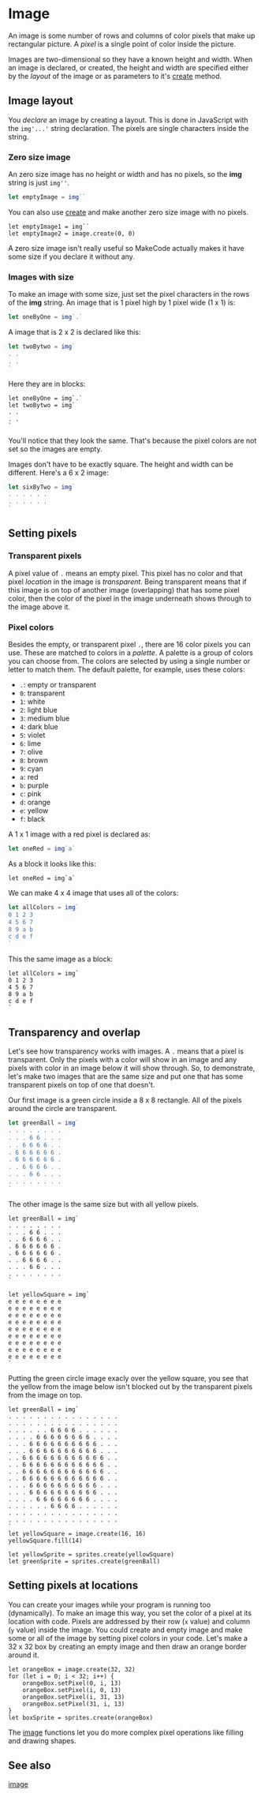 # Image

An image is some number of rows and columns of color pixels that make up rectangular picture. A _pixel_ is a single point of color inside the picture.

Images are two-dimensional so they have a known height and width. When an image is declared, or created, the height and width are specified either by the _layout_ of the image or as parameters to it's [create](/reference/images/create) method.

## Image layout

You _declare_ an image by creating a layout. This is done in JavaScript with the ``img'...'`` string declaration. The pixels are single characters inside the string.

### Zero size image

An zero size image has no height or width and has no pixels, so the **img** string is just ``img''``.

```typescript
let emptyImage = img``
```

You can also use [create](/reference/images/create) and make another zero size image with no pixels.

```blocks
let emptyImage1 = img``
let emptyImage2 = image.create(0, 0)
```

A zero size image isn't really useful so MakeCode actually makes it have some size if you declare it without any.

### Images with size

To make an image with some size, just set the pixel characters in the rows of the **img** string. An image that is 1 pixel high by 1 pixel wide (1 x 1) is:

```typescript
let oneByOne = img`.`
```

A image that is 2 x 2 is declared like this:

```typescript
let twoBytwo = img`
. .
. .
`
```

Here they are in blocks:

```blocks
let oneByOne = img`.`
let twoBytwo = img`
. .
. .
`
```

You'll notice that they look the same. That's because the pixel colors are not set so the images are empty.

Images don't have to be exactly square. The height and width can be different. Here's a 6 x 2 image:

```typescript
let sixByTwo = img`
. . . . . .
. . . . . .
`
```

## Setting pixels

### Transparent pixels

A pixel value of `.` means an empty pixel. This pixel has no color and that pixel _location_ in the image is _transparent_. Being transparent means that if this image is on top of another image (overlapping) that has some pixel color, then the color of the pixel in the image underneath shows through to the image above it.

### Pixel colors

Besides the empty, or transparent pixel `.`, there are 16 color pixels you can use. These are matched to colors in a _palette_. A palette is a group of colors you can choose from. The colors are selected by using a single number or letter to match them. The default palette, for example, uses these colors:

* `.`: empty or transparent
* `0`: transparent
* `1`: white
* `2`: light blue
* `3`: medium blue
* `4`: dark blue
* `5`: violet
* `6`: lime
* `7`: olive
* `8`: brown
* `9`: cyan
* `a`: red
* `b`: purple
* `c`: pink
* `d`: orange
* `e`: yellow
* `f`: black

A 1 x 1 image with a red pixel is declared as:

```typescript
let oneRed = img`a`
```

As a block it looks like this:

```block
let oneRed = img`a`
```

We can make 4 x 4 image that uses all of the colors:

```typescript
let allColors = img`
0 1 2 3
4 5 6 7
8 9 a b
c d e f
`
```

This the same image as a block:

```block
let allColors = img`
0 1 2 3
4 5 6 7
8 9 a b
c d e f
`
```

## Transparency and overlap

Let's see how transparency works with images. A `.` means that a pixel is transparent. Only the pixels with a color will show in an image and any pixels with color in an image below it will show through. So, to demonstrate, let's make two images that are the same size and put one that has some transparent pixels on top of one that doesn't.

Our first image is a green circle inside a 8 x 8 rectangle. All of the pixels around the circle are transparent.

```typescript
let greenBall = img`
. . . . . . . .
. . . 6 6 . . .
. . 6 6 6 6 . .
. 6 6 6 6 6 6 .
. 6 6 6 6 6 6 .
. . 6 6 6 6 . .
. . . 6 6 . . .
. . . . . . . .
`
```

The other image is the same size but with all yellow pixels.

```blocks
let greenBall = img`
. . . . . . . .
. . . 6 6 . . .
. . 6 6 6 6 . .
. 6 6 6 6 6 6 .
. 6 6 6 6 6 6 .
. . 6 6 6 6 . .
. . . 6 6 . . .
. . . . . . . .
`

let yellowSquare = img`
e e e e e e e e
e e e e e e e e
e e e e e e e e
e e e e e e e e
e e e e e e e e
e e e e e e e e
e e e e e e e e
e e e e e e e e
e e e e e e e e
`
```

Putting the green circle image exacly over the yellow square, you see that the yellow from the image below isn't blocked out by the transparent pixels from the image on top.

```sim
let greenBall = img`
. . . . . . . . . . . . . . . . 
. . . . . . . . . . . . . . . . 
. . . . . . 6 6 6 6 . . . . . . 
. . . . 6 6 6 6 6 6 6 6 . . . . 
. . . 6 6 6 6 6 6 6 6 6 6 . . . 
. . . 6 6 6 6 6 6 6 6 6 6 . . . 
. . 6 6 6 6 6 6 6 6 6 6 6 6 . . 
. . 6 6 6 6 6 6 6 6 6 6 6 6 . . 
. . 6 6 6 6 6 6 6 6 6 6 6 6 . . 
. . 6 6 6 6 6 6 6 6 6 6 6 6 . . 
. . . 6 6 6 6 6 6 6 6 6 6 . . . 
. . . 6 6 6 6 6 6 6 6 6 6 . . . 
. . . . 6 6 6 6 6 6 6 6 . . . . 
. . . . . . 6 6 6 6 . . . . . . 
. . . . . . . . . . . . . . . . 
. . . . . . . . . . . . . . . . 
`
let yellowSquare = image.create(16, 16)
yellowSquare.fill(14)

let yellowSprite = sprites.create(yellowSquare)
let greenSprite = sprites.create(greenBall)
```

## Setting pixels at locations

You can create your images while your program is running too (dynamically). To make an image this way, you set the color of a pixel at its location with code. Pixels are addressed by their row (``x`` value) and column (``y`` value) inside the image. You could create and empty image and make some or all of the image by setting pixel colors in your code. Let's make a 32 x 32 box by creating an empty image and then draw an orange border around it.

```blocks
let orangeBox = image.create(32, 32)
for (let i = 0; i < 32; i++) {
    orangeBox.setPixel(0, i, 13)
    orangeBox.setPixel(i, 0, 13)
    orangeBox.setPixel(i, 31, 13)
    orangeBox.setPixel(31, i, 13)
}
let boxSprite = sprites.create(orangeBox)
```

The [image](/reference/images) functions let you do more complex pixel operations like filling and drawing shapes.

## See also

[image](/reference/images)